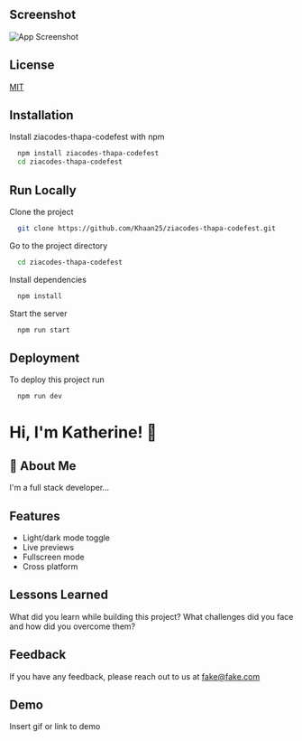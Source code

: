 
## Screenshot

![App Screenshot](https://via.placeholder.com/468x300?text=App+Screenshot+Here)
## License

[MIT](https://choosealicense.com/licenses/mit/)


## Installation

Install ziacodes-thapa-codefest with npm

```bash
  npm install ziacodes-thapa-codefest
  cd ziacodes-thapa-codefest
```
    
## Run Locally

Clone the project

```bash
  git clone https://github.com/Khaan25/ziacodes-thapa-codefest.git
```

Go to the project directory

```bash
  cd ziacodes-thapa-codefest
```

Install dependencies

```bash
  npm install
```

Start the server

```bash
  npm run start
```


## Deployment

To deploy this project run

```bash
  npm run dev
```


# Hi, I'm Katherine! 👋


## 🚀 About Me
I'm a full stack developer...


## Features

- Light/dark mode toggle
- Live previews
- Fullscreen mode
- Cross platform


## Lessons Learned

What did you learn while building this project? What challenges did you face and how did you overcome them?


## Feedback

If you have any feedback, please reach out to us at fake@fake.com


## Demo

Insert gif or link to demo

